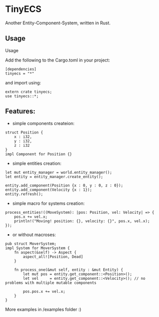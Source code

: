 TinyECS
=======

Another Entity-Component-System, written in Rust.

Usage
-----

Usage

Add the following to the Cargo.toml in your project:
```
[dependencies]
tinyecs = "*"
```
and import using: 
```
extern crate tinyecs;
use tinyecs::*;
```

Features:
--------

- simple components createion:
```
struct Position {
    x : i32,
    y : i32,
    z : i32
}
impl Component for Position {}
```

- simple entities creation:

```
let mut entity_manager = world.entity_manager();
let entity = entity_manager.create_entity();

entity.add_component(Position {x : 0, y : 0, z : 0});
entity.add_component(Velocity {x : 1});
entity.refresh();
```

- simple macro for systems creation:
```
process_entities!((MoveSystem): |pos: Position, vel: Velocity| => {
    pos.x += vel.x;
    println!("Moving! position: {}, velocity: {}", pos.x, vel.x);
});
```

- or without macroses:
```
pub struct MoverSystem;
impl System for MoverSystem {
    fn aspect(&self) -> Aspect {
        aspect_all![Position, Dead]
    }

    fn process_one(&mut self, entity : &mut Entity) {
        let mut pos = entity.get_component::<Position>();
        let vel     = entity.get_component::<Velocity>(); // no problems with multiple mutable components

        pos.pos.x += vel.x;
    }
}
```


More examples in /examples folder :)
